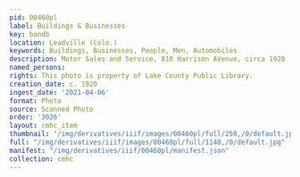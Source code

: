 ```yaml
---
pid: 00460pl
label: Buildings & Businesses
key: bandb
location: Leadville (Colo.)
keywords: Buildings, Businesses, People, Men, Automobiles
description: Motor Sales and Service, 818 Harrison AVenue, circa 1920
named_persons: 
rights: This photo is property of Lake County Public Library.
creation_date: c. 1920
ingest_date: '2021-04-06'
format: Photo
source: Scanned Photo
order: '3026'
layout: cmhc_item
thumbnail: "/img/derivatives/iiif/images/00460pl/full/250,/0/default.jpg"
full: "/img/derivatives/iiif/images/00460pl/full/1140,/0/default.jpg"
manifest: "/img/derivatives/iiif/00460pl/manifest.json"
collection: cmhc
---
```

